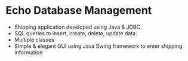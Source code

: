 
# Echo Database Management 

- Shipping application developed using Java & JDBC.
- SQL queries to insert, create, delete, update data.
- Multiple classes 
- Simple & elegant GUI using Java Swing framework to enter shipping information

